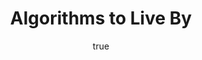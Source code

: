 ---
title: "Algorithms to Live By"
bookCover: "/assets/book-covers/algorithms-to-live-by.jpg"
slug: "algorithms-to-live-by"
bookAuthor: "Brian Christian and Tom Griffiths"
rating: 10
done: false
tags: []
detailedNotes: false
amazonLink: ""
author:
  name: Rico Trebeljahr
  picture: "/assets/blog/profile.jpeg"
---